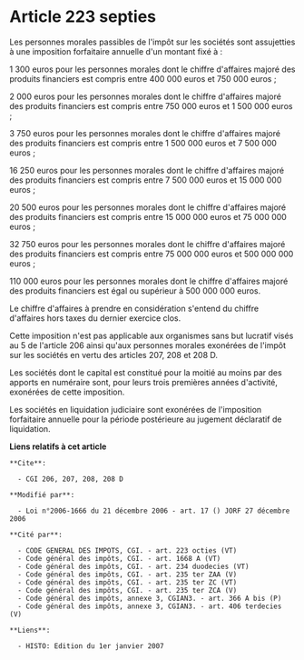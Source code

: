 # Article 223 septies

Les personnes morales passibles de l'impôt sur les sociétés sont assujetties à une imposition forfaitaire annuelle d'un
montant fixé à :

1 300 euros pour les personnes morales dont le chiffre d'affaires majoré des produits financiers est compris entre 400 000
euros et 750 000 euros ;

2 000 euros pour les personnes morales dont le chiffre d'affaires majoré des produits financiers est compris entre 750 000
euros et 1 500 000 euros ;

3 750 euros pour les personnes morales dont le chiffre d'affaires majoré des produits financiers est compris entre 1 500 000
euros et 7 500 000 euros ;

16 250 euros pour les personnes morales dont le chiffre d'affaires majoré des produits financiers est compris entre 7 500 000
euros et 15 000 000 euros ;

20 500 euros pour les personnes morales dont le chiffre d'affaires majoré des produits financiers est compris entre 15 000
000 euros et 75 000 000 euros ;

32 750 euros pour les personnes morales dont le chiffre d'affaires majoré des produits financiers est compris entre 75 000
000 euros et 500 000 000 euros ;

110 000 euros pour les personnes morales dont le chiffre d'affaires majoré des produits financiers est égal ou supérieur à
500 000 000 euros.

Le chiffre d'affaires à prendre en considération s'entend du chiffre d'affaires hors taxes du dernier exercice clos.

Cette imposition n'est pas applicable aux organismes sans but lucratif visés au 5 de l'article 206 ainsi qu'aux personnes
morales exonérées de l'impôt sur les sociétés en vertu des articles 207, 208 et 208 D.

Les sociétés dont le capital est constitué pour la moitié au moins par des apports en numéraire sont, pour leurs trois
premières années d'activité, exonérées de cette imposition.

Les sociétés en liquidation judiciaire sont exonérées de l'imposition forfaitaire annuelle pour la période postérieure au
jugement déclaratif de liquidation.

**Liens relatifs à cet article**

	**Cite**:

	  - CGI 206, 207, 208, 208 D

	**Modifié par**:

	  - Loi n°2006-1666 du 21 décembre 2006 - art. 17 () JORF 27 décembre 2006

	**Cité par**:

	  - CODE GENERAL DES IMPOTS, CGI. - art. 223 octies (VT)
	  - Code général des impôts, CGI. - art. 1668 A (VT)
	  - Code général des impôts, CGI. - art. 234 duodecies (VT)
	  - Code général des impôts, CGI. - art. 235 ter ZAA (V)
	  - Code général des impôts, CGI. - art. 235 ter ZC (VT)
	  - Code général des impôts, CGI. - art. 235 ter ZCA (V)
	  - Code général des impôts, annexe 3, CGIAN3. - art. 366 A bis (P)
	  - Code général des impôts, annexe 3, CGIAN3. - art. 406 terdecies (V)

	**Liens**:

	  - HISTO: Edition du 1er janvier 2007
